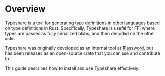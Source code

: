 # Overview

Typeshare is a tool for generating type definitions in other languages based on type definitions in Rust. Specifically, Typeshare is useful for FFI where types are passed as fully serialized blobs, and then decoded on the other side.

Typeshare was originally developed as an internal tool at [1Password](1password.com), but has been released as an open-source crate that you can use and contribute to.

This guide describes how to install and use Typeshare effectively.